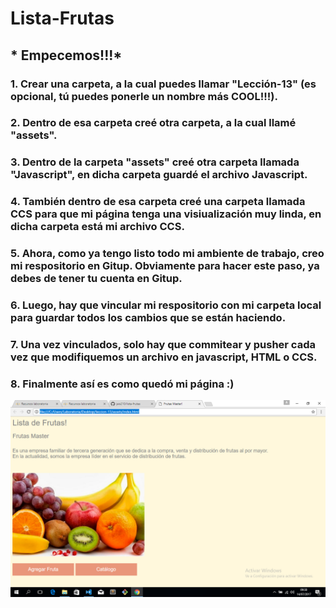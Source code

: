 # Lista-Frutas
## * Empecemos!!!*
### 1. Crear una carpeta, a la cual puedes llamar "Lección-13" (es opcional, tú puedes ponerle un nombre más COOL!!!).
### 2. Dentro de esa carpeta creé otra carpeta, a la cual llamé "assets".
### 3. Dentro de la carpeta "assets" creé otra carpeta llamada "Javascript", en dicha carpeta guardé el archivo Javascript.
### 4. También dentro de esa carpeta creé una carpeta llamada CCS para que mi página tenga una visiualización muy linda, en dicha carpeta está mi archivo CCS.
### 5. Ahora, como ya tengo listo todo mi ambiente de trabajo, creo mi respositorio en Gitup. Obviamente para hacer este paso, ya debes de tener tu cuenta en Gitup.
### 6. Luego, hay que vincular mi respositorio con mi carpeta local para guardar todos los cambios que se están haciendo.
### 7. Una vez vinculados, solo hay que commitear y pusher cada vez que modifiquemos un archivo en javascript, HTML o CCS.
### 8. Finalmente así es como quedó mi página :) 


![Alt-text](pagina.png)

